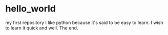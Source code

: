 # hello_world
my first repository
I like python because it's said to be easy to learn.
I wish to learn it quick and well.
The end.
